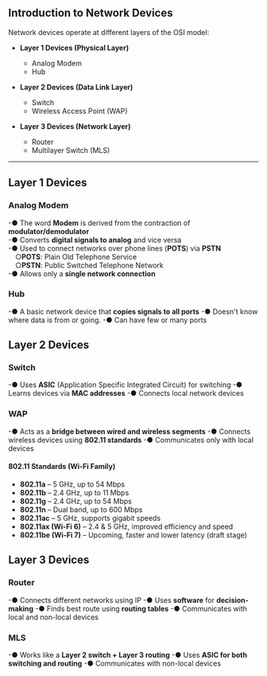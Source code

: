 ## Introduction to Network Devices

Network devices operate at different layers of the OSI model:

- **Layer 1 Devices (Physical Layer)**  
  - Analog Modem  
  - Hub

- **Layer 2 Devices (Data Link Layer)**  
  - Switch  
  - Wireless Access Point (WAP)

- **Layer 3 Devices (Network Layer)**  
  - Router  
  - Multilayer Switch (MLS)

---

## Layer 1 Devices

### Analog Modem

-● The word **Modem** is derived from the contraction of **modulator/demodulator**  
-● Converts **digital signals to analog** and vice versa  
-● Used to connect networks over phone lines (**POTS**) via **PSTN**  
     ○**POTS**: Plain Old Telephone Service  
     ○**PSTN**: Public Switched Telephone Network  
-● Allows only a **single network connection**

### Hub

-● A basic network device that **copies signals to all ports**
-● Doesn't know where data is from or going.
-● Can have few or many ports

## Layer 2 Devices

### Switch

-● Uses **ASIC** (Application Specific Integrated Circuit) for switching
-● Learns devices via **MAC addresses**
-● Connects local network devices

### WAP

-● Acts as a **bridge between wired and wireless segments**
-● Connects wireless devices using **802.11 standards**
-● Communicates only with local devices


####  802.11 Standards (Wi-Fi Family)

- **802.11a** – 5 GHz, up to 54 Mbps  
- **802.11b** – 2.4 GHz, up to 11 Mbps  
- **802.11g** – 2.4 GHz, up to 54 Mbps  
- **802.11n** – Dual band, up to 600 Mbps  
- **802.11ac** – 5 GHz, supports gigabit speeds  
- **802.11ax (Wi-Fi 6)** – 2.4 & 5 GHz, improved efficiency and speed  
- **802.11be (Wi-Fi 7)** – Upcoming, faster and lower latency (draft stage)

## Layer 3 Devices

### Router

-● Connects different networks using IP
-● Uses **software** for **decision-making**
-●  Finds best route using **routing tables**
-●  Communicates with local and non-local devices

### MLS

-● Works like a **Layer 2 switch + Layer 3 routing**
-●  Uses **ASIC for both switching and routing**
-●  Communicates with non-local devices















